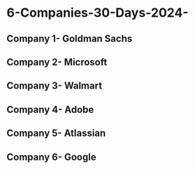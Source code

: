 # 6-Companies-30-Days-2024-
## Company 1- Goldman Sachs
## Company 2- Microsoft
## Company 3- Walmart
## Company 4- Adobe
## Company 5- Atlassian
## Company 6- Google
